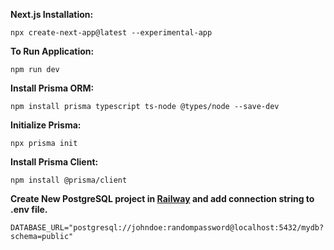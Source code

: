 **Next.js Installation:**
```
npx create-next-app@latest --experimental-app
```

**To Run Application:**
```
npm run dev
```

**Install Prisma ORM:**
```
npm install prisma typescript ts-node @types/node --save-dev
```

**Initialize Prisma:**
```
npx prisma init
```

**Install Prisma Client:**
```
npm install @prisma/client
```

**Create New PostgreSQL project in [Railway](https://railway.app) and add connection string to .env file.**
```
DATABASE_URL="postgresql://johndoe:randompassword@localhost:5432/mydb?schema=public"
```
